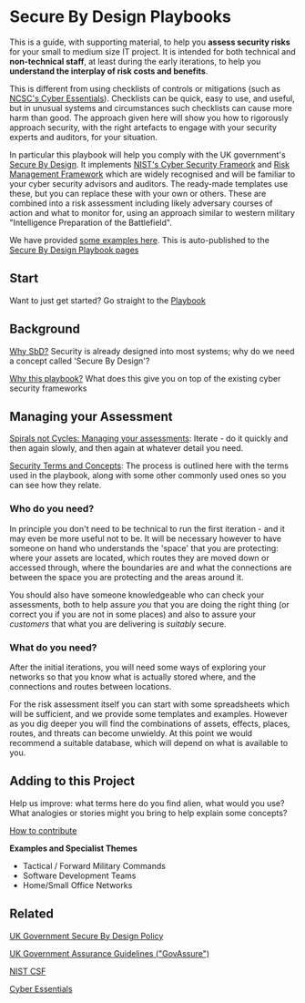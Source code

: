 # Secure By Design Playbooks

This is a guide, with supporting material, to help you **assess security risks** for your small to medium size IT project.  It is intended for both technical and **non-technical staff**, at least during the early iterations, to help you **understand the interplay of risk costs and benefits**.

This is different from using checklists of controls or mitigations (such as [NCSC's Cyber Essentials](https://www.ncsc.gov.uk/cyberessentials/)). Checklists can be quick, easy to use, and useful, but in unusual systems and circumstances such checklists can cause more harm than good.  The approach given here will show you how to rigorously approach security, with the right artefacts to engage with your security experts and auditors, for your situation. 

In particular this playbook will help you comply with the UK government's [Secure By Design](https://www.security.gov.uk/policy-and-guidance/secure-by-design/). It implements [NIST's Cyber Security Frameork](https://www.nist.gov/cyberframework) and [Risk Management Framework](https://csrc.nist.gov/projects/risk-management/about-rmf) which are widely recognised and will be familiar to your cyber security advisors and auditors. The ready-made templates use these, but you can replace these with your own or others. These are combined into a risk assessment including likely adversary courses of action and what to monitor for, using an approach similar to western military "Intelligence Preparation of the Battlefield".

We have provided [some examples here](./examples/). 
This is auto-published to the [Secure By Design Playbook pages](https://securebydesign-playbook.github.io/SecureByDesign-Playbook/Playbook.html)

## Start

Want to just get started? Go straight to the [Playbook](Playbook.md)

## Background 

[Why SbD?](about/WhySbD.md)  Security is already designed into most systems; why do we need a concept called 'Secure By Design'? 

[Why this playbook?](about/WhyPlaybook.md)  What does this give you on top of the existing cyber security frameworks

## Managing your Assessment

[Spirals not Cycles: Managing your assessments](./manage/SpiralNotCycle.md): Iterate - do it quickly and then again slowly, and then again at whatever detail you need. 

[Security Terms and Concepts](./explain/TermsAndConcepts.md):  The process is outlined here with the terms used in the playbook, along with some other commonly used ones so you can see how they relate. 

### Who do you need?

In principle you don't need to be technical to run the first iteration - and it may even be more useful not to be. It will be necessary however to have someone on hand who understands the 'space' that you are protecting: where your assets are located, which routes they are moved down or accessed through, where the boundaries are and what the connections are between the space you are protecting and the areas around it.

You should also have someone knowledgeable who can check your assessments, both to help assure *you* that you are doing the right thing (or correct you if you are not in some places) and also to assure your *customers* that what you are delivering is *suitably* secure.

### What do you need?

After the initial iterations, you will need some ways of exploring your networks so that you know what is actually stored where, and the connections and routes between locations. 

For the risk assessment itself you can start with some spreadsheets which will be sufficient, and we provide some templates and examples. However as you dig deeper you will find the combinations of assets, effects, places, routes, and threats can become unwieldy. At this point we would recommend a suitable database, which will depend on what is available to you. 

## Adding to this Project

Help us improve: what terms here do you find alien, what would you use? What analogies or stories might you bring to help explain some concepts?

[How to contribute](special/Contribute.md)

**Examples and Specialist Themes**

   * Tactical / Forward Military Commands
   * Software Development Teams
   * Home/Small Office Networks

## Related

[UK Government Secure By Design Policy](https://www.security.gov.uk/policy-and-guidance/secure-by-design/policy/)

[UK Government Assurance Guidelines ("GovAssure")](https://www.security.gov.uk/policy-and-guidance/govassure/)

[NIST CSF](https://www.nist.gov/cyberframework)

[Cyber Essentials](https://www.ncsc.gov.uk/cyberessentials/overview)

